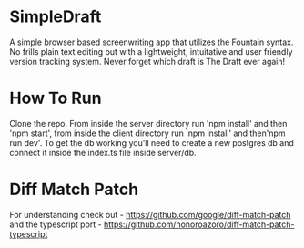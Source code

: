# SimpleDraft

A simple browser based screenwriting app that utilizes the Fountain syntax. No frills plain text editing but with a lightweight, intuitative and user friendly version tracking system. Never forget which draft is The Draft ever again!

# How To Run

Clone the repo.  From inside the server directory run 'npm install' and then 'npm start', from inside the client directory run 'npm install' and then'npm run dev'. To get the db working you'll need to create a new  postgres db and connect it inside the index.ts file inside server/db. 

# Diff Match Patch

For understanding check out - https://github.com/google/diff-match-patch and the typescript port - https://github.com/nonoroazoro/diff-match-patch-typescript
